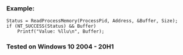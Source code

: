 
### Example:

    Status = ReadProcessMemory(ProcessPid, Address, &Buffer, Size);
    if (NT_SUCCESS(Status) && Buffer)
        Printf("Value: %llu\n", Buffer);

### Tested on Windows 10 2004 - 20H1
